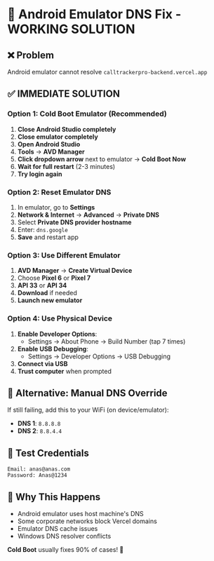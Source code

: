 # 🚀 Android Emulator DNS Fix - WORKING SOLUTION

## ❌ Problem
Android emulator cannot resolve `calltrackerpro-backend.vercel.app`

## ✅ IMMEDIATE SOLUTION

### Option 1: Cold Boot Emulator (Recommended)
1. **Close Android Studio completely**
2. **Close emulator completely**
3. **Open Android Studio**
4. **Tools** → **AVD Manager**
5. **Click dropdown arrow** next to emulator → **Cold Boot Now**
6. **Wait for full restart** (2-3 minutes)
7. **Try login again**

### Option 2: Reset Emulator DNS
1. In emulator, go to **Settings**
2. **Network & Internet** → **Advanced** → **Private DNS**
3. Select **Private DNS provider hostname**
4. Enter: `dns.google`
5. **Save** and restart app

### Option 3: Use Different Emulator
1. **AVD Manager** → **Create Virtual Device**
2. Choose **Pixel 6** or **Pixel 7**
3. **API 33** or **API 34**
4. **Download** if needed
5. **Launch new emulator**

### Option 4: Use Physical Device
1. **Enable Developer Options**:
   - Settings → About Phone → Build Number (tap 7 times)
2. **Enable USB Debugging**:
   - Settings → Developer Options → USB Debugging
3. **Connect via USB**
4. **Trust computer** when prompted

## 🔧 Alternative: Manual DNS Override

If still failing, add this to your WiFi (on device/emulator):
- **DNS 1**: `8.8.8.8`
- **DNS 2**: `8.8.4.4`

## 🎯 Test Credentials
```
Email: anas@anas.com
Password: Anas@1234
```

## 📱 Why This Happens
- Android emulator uses host machine's DNS
- Some corporate networks block Vercel domains
- Emulator DNS cache issues
- Windows DNS resolver conflicts

**Cold Boot** usually fixes 90% of cases! 🚀